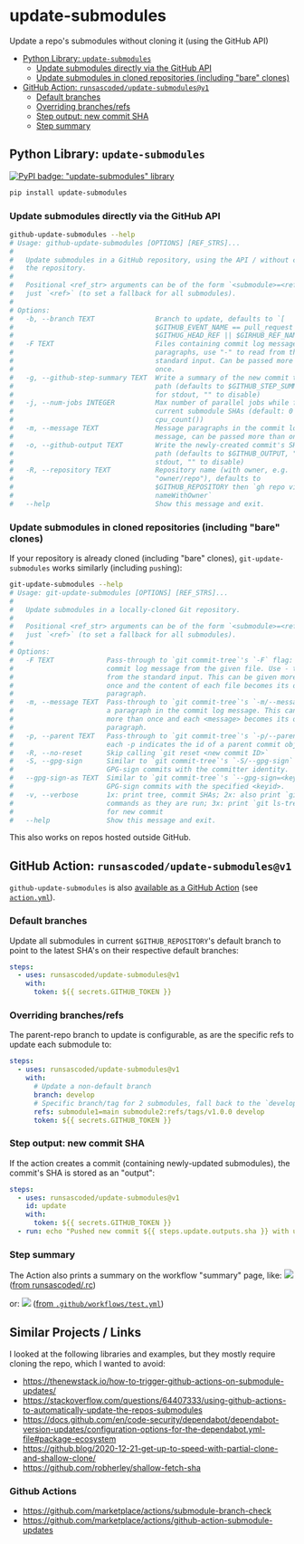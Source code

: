 # update-submodules
Update a repo's submodules without cloning it (using the GitHub API)

<!-- toc -->
- [Python Library: `update-submodules`](#python-library)
    - [Update submodules directly via the GitHub API](#github-update-modules)
    - [Update submodules in cloned repositories (including "bare" clones)](#git-update-submodules)
- [GitHub Action: `runsascoded/update-submodules@v1`](#github-action)
    - [Default branches](#default-branches)
    - [Overriding branches/refs](#non-default-branches)
    - [Step output: new commit SHA](#output)
    - [Step summary](#step-summary)
<!-- /toc -->

## Python Library: `update-submodules` <a id="python-library"></a>
[![PyPI badge: "update-submodules" library](https://img.shields.io/pypi/v/update-submodules.svg)](https://pypi.python.org/pypi/update-submodules)
```bash
pip install update-submodules
```
### Update submodules directly via the GitHub API <a id="github-update-modules"></a>
```bash
github-update-submodules --help
# Usage: github-update-submodules [OPTIONS] [REF_STRS]...
#
#   Update submodules in a GitHub repository, using the API / without cloning
#   the repository.
#
#   Positional <ref_str> arguments can be of the form `<submodule>=<ref>` or
#   just `<ref>` (to set a fallback for all submodules).
#
# Options:
#   -b, --branch TEXT               Branch to update, defaults to `[
#                                   $GITHUB_EVENT_NAME == pull_request ] &&
#                                   $GITHUG_HEAD_REF || $GIRHUB_REF_NAME`
#   -F TEXT                         Files containing commit log message
#                                   paragraphs, use "-" to read from the
#                                   standard input. Can be passed more than
#                                   once.
#   -g, --github-step-summary TEXT  Write a summary of the new commit to this
#                                   path (defaults to $GITHUB_STEP_SUMMARY, "-"
#                                   for stdout, "" to disable)
#   -j, --num-jobs INTEGER          Max number of parallel jobs while fetching
#                                   current submodule SHAs (default: 0 ⟹
#                                   cpu_count())
#   -m, --message TEXT              Message paragraphs in the commit log
#                                   message, can be passed more than once.
#   -o, --github-output TEXT        Write the newly-created commit's SHA to this
#                                   path (defaults to $GITHUB_OUTPUT, "-" for
#                                   stdout, "" to disable)
#   -R, --repository TEXT           Repository name (with owner, e.g.
#                                   "owner/repo"), defaults to
#                                   $GITHUB_REPOSITORY then `gh repo view --json
#                                   nameWithOwner`
#   --help                          Show this message and exit.
```

### Update submodules in cloned repositories (including "bare" clones) <a id="git-update-submodules"></a>
If your repository is already cloned (including "bare" clones), `git-update-submodules` works similarly (including `push`ing):
```bash
git-update-submodules --help
# Usage: git-update-submodules [OPTIONS] [REF_STRS]...
#
#   Update submodules in a locally-cloned Git repository.
#
#   Positional <ref_str> arguments can be of the form `<submodule>=<ref>` or
#   just `<ref>` (to set a fallback for all submodules).
#
# Options:
#   -F TEXT             Pass-through to `git commit-tree`'s `-F` flag: read the
#                       commit log message from the given file. Use - to read
#                       from the standard input. This can be given more than
#                       once and the content of each file becomes its own
#                       paragraph.
#   -m, --message TEXT  Pass-through to `git commit-tree`'s `-m/--message` flag:
#                       a paragraph in the commit log message. This can be given
#                       more than once and each <message> becomes its own
#                       paragraph.
#   -p, --parent TEXT   Pass-through to `git commit-tree`'s `-p/--parent` flag:
#                       each -p indicates the id of a parent commit object.
#   -R, --no-reset      Skip calling `git reset <new commit ID>`
#   -S, --gpg-sign      Similar to `git commit-tree`'s `-S/--gpg-sign` flag:
#                       GPG-sign commits with the committer identity.
#   --gpg-sign-as TEXT  Similar to `git commit-tree`'s `--gpg-sign=<keyid>`:
#                       GPG-sign commits with the specified <keyid>.
#   -v, --verbose       1x: print tree, commit SHAs; 2x: also print `git`
#                       commands as they are run; 3x: print `git ls-tree` output
#                       for new commit
#   --help              Show this message and exit.
```
This also works on repos hosted outside GitHub.

## GitHub Action: `runsascoded/update-submodules@v1` <a id="github-action"></a>
`github-update-submodules` is also [available as a GitHub Action](https://github.com/marketplace/actions/update-submodules) (see [`action.yml`](action.yml)).

### Default branches <a id="default-branches"></a>
Update all submodules in current `$GITHUB_REPOSITORY`'s default branch to point to the latest SHA's on their respective default branches:
```yaml
steps:
  - uses: runsascoded/update-submodules@v1
    with:
      token: ${{ secrets.GITHUB_TOKEN }}
```

### Overriding branches/refs <a id="non-default-branches"></a>
The parent-repo branch to update is configurable, as are the specific refs to update each submodule to:
```yaml
steps:
  - uses: runsascoded/update-submodules@v1
    with:
      # Update a non-default branch
      branch: develop
      # Specific branch/tag for 2 submodules, fall back to the `develop` branch for all others
      refs: submodule1=main submodule2:refs/tags/v1.0.0 develop
      token: ${{ secrets.GITHUB_TOKEN }}
```

### Step output: new commit SHA <a id="output"></a>
If the action creates a commit (containing newly-updated submodules), the commit's SHA is stored as an "output":
```yaml
steps:
  - uses: runsascoded/update-submodules@v1
    id: update
    with:
      token: ${{ secrets.GITHUB_TOKEN }}
  - run: echo "Pushed new commit ${{ steps.update.outputs.sha }} with updated submodules"
```

### Step summary <a id="step-summary"></a>

The Action also prints a summary on the workflow "summary" page, like:
[![](screenshots/rc.png)](https://github.com/runsascoded/.rc/actions/runs/5771027368)
([from runsascoded/.rc](https://github.com/runsascoded/.rc/blob/server/.github/workflows/update-branches.yml#L10-L15))

or:
[![](screenshots/test.png)](https://github.com/runsascoded/update-submodules/actions/runs/5757404520)
([from `.github/workflows/test.yml`](./.github/workflows/test.yml))

## Similar Projects / Links
I looked at the following libraries and examples, but they mostly require cloning the repo, which I wanted to avoid:

- https://thenewstack.io/how-to-trigger-github-actions-on-submodule-updates/
- https://stackoverflow.com/questions/64407333/using-github-actions-to-automatically-update-the-repos-submodules
- https://docs.github.com/en/code-security/dependabot/dependabot-version-updates/configuration-options-for-the-dependabot.yml-file#package-ecosystem
- https://github.blog/2020-12-21-get-up-to-speed-with-partial-clone-and-shallow-clone/
- https://github.com/robherley/shallow-fetch-sha

### Github Actions
- https://github.com/marketplace/actions/submodule-branch-check
- https://github.com/marketplace/actions/github-action-submodule-updates
